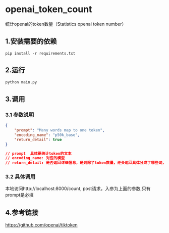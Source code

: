 # openai_token_count
统计openai的token数量（Statistics openai token number）

## 1.安装需要的依赖

```shell
pip install -r requirements.txt
```

## 2.运行

```python
python main.py
```

## 3.调用

### 3.1 参数说明

```json
{
    "prompt": "Many words map to one token",
    "encoding_name": "p50k_base",
    "return_detail": true
}

// prompt  具体要统计token的文本
// encoding_name: 对应的模型
// return_detail: 是否返回详细信息，是则除了token数量，还会返回具体分成了哪些词，以及每个词对应的

```
### 3.2 具体调用
本地访问http://localhost:8000/count, post请求，入参为上面的参数,只有prompt是必填


## 4.参考链接

https://github.com/openai/tiktoken

